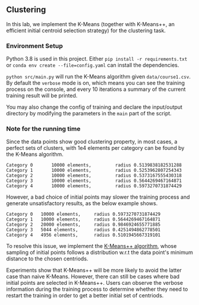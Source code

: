 
## Clustering

In this lab, we implement the K-Means (together with K-Means++, an efficient initial centroid selection strategy) for the clustering task.

### Environment Setup

Python 3.8 is used in this project. Either `pip install -r requirements.txt` or `conda env create --file=config.yaml` can install the dependencies.

`python src/main.py` will run the K-Means algorithm given `data/course1.csv`. By default the `verbose` mode is on, which means you can see the training process on the console, and every 10 iterations a summary of the current training result will be printed.

You may also change the config of training and declare the input/output directory by modifying the parameters in the `main` part of the script.



### Note for the running time

Since the data points show good clustering property, in most cases, a perfect sets of clusters, with 1e4 elements per category can be found by the K-Means algorithm.

```
Category 0       10000 elements,         radius 0.5139838182531288
Category 1       10000 elements,         radius 0.5253962807254343
Category 2       10000 elements,         radius 0.5373167555430318
Category 3       10000 elements,         radius 0.5644269467164871
Category 4       10000 elements,         radius 0.5973270731874429
```

However, a bad choice of initial points may slower the training process and generate unsatisfactory results, as the below example shows.

```
Category 0 	 10000 elements, 	 radius 0.5973270731874429
Category 1 	 10000 elements, 	 radius 0.5644269467164871
Category 2 	 20000 elements, 	 radius 0.9846924655771885
Category 3 	 5044 elements, 	 radius 0.4251494862778501
Category 4 	 4956 elements, 	 radius 0.5101945667319101
```

To resolve this issue, we implement the [K-Means++ algorithm](https://en.wikipedia.org/wiki/K-means%2B%2B), whose sampling of initial points follows a distribution w.r.t the data point's minimum distance to the chosen centriods.

Experiments show that K-Means++ will be more likely to avoid the latter case than naive K-Means. However, there can still be cases where bad initial points are selected in K-Means++. Users can observe the verbose information during the training process to determine whether they need to restart the training in order to get a better initial set of centriods.